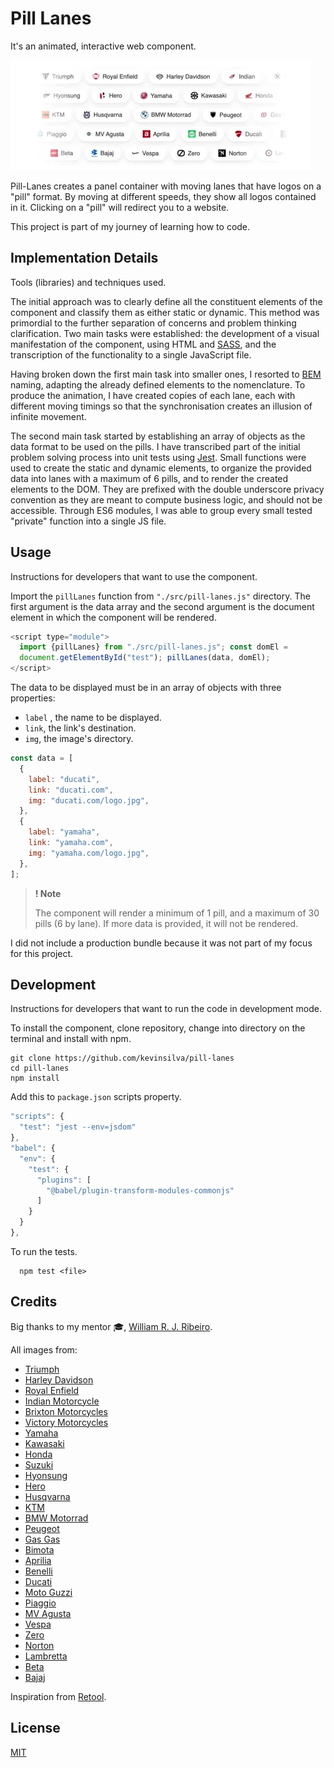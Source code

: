 # Pill Lanes

It's an animated, interactive web component.

![preview](img/pill-lanes.gif)

Pill-Lanes creates a panel container with moving lanes that have logos on a "pill" format. By moving at different speeds, they show all logos contained in it. Clicking on a "pill" will redirect you to a website.

This project is part of my journey of learning how to code.

## Implementation Details

Tools (libraries) and techniques used.

The initial approach was to clearly define all the constituent elements of the component and classify them as either static or dynamic. This method was primordial to the further separation of concerns and problem thinking clarification. Two main tasks were established: the development of a visual manifestation of the component, using HTML and [SASS](https://sass-lang.com/), and the transcription of the functionality to a single JavaScript file.

Having broken down the first main task into smaller ones, I resorted to [BEM](http://getbem.com/naming/) naming, adapting the already defined elements to the nomenclature. To produce the animation, I have created copies of each lane, each with different moving timings so that the synchronisation creates an illusion of infinite movement.

The second main task started by establishing an array of objects as the data format to be used on the pills. I have transcribed part of the initial problem solving process into unit tests using [Jest](https://jestjs.io/). Small functions were used to create the static and dynamic elements, to organize the provided data into lanes with a maximum of 6 pills, and to render the created elements to the DOM. They are prefixed with the double underscore privacy convention as they are meant to compute business logic, and should not be accessible. Through ES6 modules, I was able to group every small tested "private" function into a single JS file.

## Usage

Instructions for developers that want to use the component.

Import the `pillLanes` function from `"./src/pill-lanes.js"` directory. The first argument is the data array and the second argument is the document element in which the component will be rendered.

```js
<script type="module">
  import {pillLanes} from "./src/pill-lanes.js"; const domEl =
  document.getElementById("test"); pillLanes(data, domEl);
</script>
```

The data to be displayed must be in an array of objects with three properties:

- `label` , the name to be displayed.
- `link`, the link's destination.
- `img`, the image's directory.

```js
const data = [
  {
    label: "ducati",
    link: "ducati.com",
    img: "ducati.com/logo.jpg",
  },
  {
    label: "yamaha",
    link: "yamaha.com",
    img: "yamaha.com/logo.jpg",
  },
];
```

> **! Note**
>
> The component will render a minimum of 1 pill, and a maximum of 30 pills (6 by lane). If more data is provided, it will not be rendered.

I did not include a production bundle because it was not part of my focus for this project.

## Development

Instructions for developers that want to run the code in development mode.

To install the component, clone repository, change into directory on the terminal and install with npm.

```http
git clone https://github.com/kevinsilva/pill-lanes
cd pill-lanes
npm install
```

Add this to `package.json` scripts property.

```js
"scripts": {
  "test": "jest --env=jsdom"
},
"babel": {
  "env": {
    "test": {
      "plugins": [
        "@babel/plugin-transform-modules-commonjs"
      ]
    }
  }
},
```

To run the tests.

```http
  npm test <file>
```

## Credits

Big thanks to my mentor 🎓, [William R. J. Ribeiro](https://github.com/williamrjribeiro/).

All images from:

- [Triumph](https://www.triumphmotorcycles.com/)
- [Harley Davidson](https://www.harley-davidson.com/us/en/index.html")
- [Royal Enfield](https://www.royalenfield.com/)
- [Indian Motorcycle](https://www.indianmotorcycle.com/en-us/)
- [Brixton Motorcycles](https://www.brixton-motorcycles.com/)
- [Victory Motorcycles](https://www.victorymotorcycles.com/)
- [Yamaha](https://www.yamaha-motor.eu/pt/pt/#/)
- [Kawasaki](https://www.kawasaki.com/en-us/)
- [Honda](https://powersports.honda.com)
- [Suzuki](https://suzukicycles.com/)
- [Hyonsung](https://hyosung.pt/)
- [Hero](https://www.heromotocorp.com/)
- [Husqvarna](https://www.husqvarna-motorcycles.com)
- [KTM](https://www.ktm.com/en-us.html)
- [BMW Motorrad](https://www.bmwmotorcycles.com/en/home.html#/filter-all)
- [Peugeot](https://peugeot-motocycles.com/fr/)
- [Gas Gas](https://www.gasgas.com/)
- [Bimota](https://bimota.it/?lang=en)
- [Aprilia](https://www.aprilia.com/)
- [Benelli](https://www.benelli.com/)
- [Ducati](https://www.ducati.com/)
- [Moto Guzzi](https://www.motoguzzi.com/)
- [Piaggio](https://www.piaggio.com/)
- [MV Agusta](https://www.mvagusta.com/)
- [Vespa](https://storeusa.vespa.com/)
- [Zero](https://www.zeromotorcycles.com/)
- [Norton](https://www.nortonmotorcycles.com/)
- [Lambretta](https://www.lambretta.com/)
- [Beta](https://www.betamotor.com/en/)
- [Bajaj](https://www.bajajauto.com/)

Inspiration from [Retool](https://retool.com).

## License

[MIT](https://choosealicense.com/licenses/mit/)

